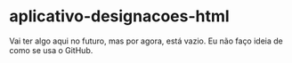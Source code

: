 # aplicativo-designacoes-html
Vai ter algo aqui no futuro, mas por agora, está vazio. Eu não faço ideia de como se usa o GitHub.
